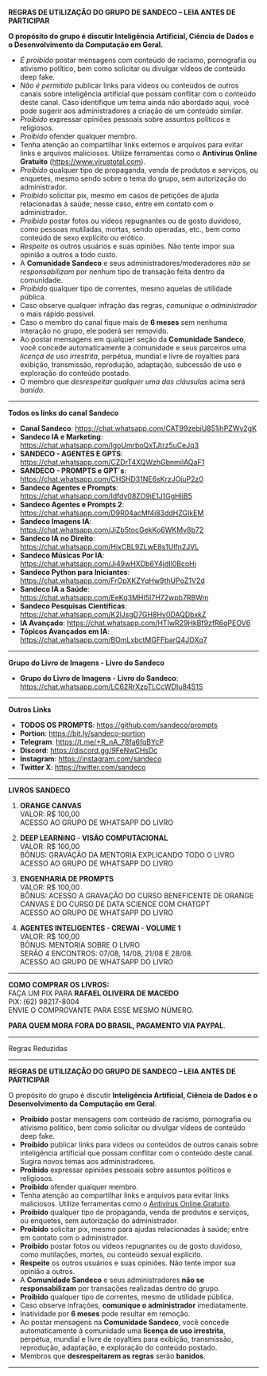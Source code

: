 **REGRAS DE UTILIZAÇÃO DO GRUPO DE SANDECO – LEIA ANTES DE PARTICIPAR**

**O propósito do grupo é discutir Inteligência Artificial, Ciência de Dados e o Desenvolvimento da Computação em Geral.**

- *É proibido* postar mensagens com conteúdo de racismo, pornografia ou ativismo político, bem como solicitar ou divulgar vídeos de conteúdo deep fake.  
- *Não é permitido* publicar links para vídeos ou conteúdos de outros canais sobre inteligência artificial que possam conflitar com o conteúdo deste canal. Caso identifique um tema ainda não abordado aqui, você pode sugerir aos administradores a criação de um conteúdo similar.  
- *Proibido* expressar opiniões pessoais sobre assuntos políticos e religiosos.  
- *Proibido* ofender qualquer membro.  
- Tenha atenção ao compartilhar links externos e arquivos para evitar links e arquivos maliciosos. Utilize ferramentas como o **Antivírus Online Gratuito** (https://www.virustotal.com).  
- *Proibido* qualquer tipo de propaganda, venda de produtos e serviços, ou enquetes, mesmo sendo sobre o tema do grupo, sem autorização do administrador.  
- *Proibido* solicitar pix, mesmo em casos de petições de ajuda relacionadas à saúde; nesse caso, entre em contato com o administrador.  
- *Proibido* postar fotos ou vídeos repugnantes ou de gosto duvidoso, como pessoas mutiladas, mortas, sendo operadas, etc., bem como conteúdo de sexo explícito ou erótico.  
- *Respeite* os outros usuários e suas opiniões. Não tente impor sua opinião a outros a todo custo.  
- A **Comunidade Sandeco** e seus administradores/moderadores *não se responsabilizam* por nenhum tipo de transação feita dentro da comunidade.  
- *Proibido* qualquer tipo de correntes, mesmo aquelas de utilidade pública.  
- Caso observe qualquer infração das regras, *comunique o administrador* o mais rápido possível.  
- Caso o membro do canal fique mais de **6 meses** sem nenhuma interação no grupo, ele poderá ser removido.  
- Ao postar mensagens em qualquer seção da **Comunidade Sandeco**, você concede automaticamente à comunidade e seus parceiros uma *licença de uso irrestrita*, perpétua, mundial e livre de royalties para exibição, transmissão, reprodução, adaptação, subcessão de uso e exploração do conteúdo postado.  
- O membro que *desrespeitar qualquer uma das cláusulas* acima será *banido*.

---

**Todos os links do canal Sandeco**

- **Canal Sandeco**: https://chat.whatsapp.com/CAT99zebiU851jhPZWv2gK  
- **Sandeco IA e Marketing**: https://chat.whatsapp.com/IgoUmrboQxTJtrz5uCeJq3  
- **SANDECO - AGENTES E GPTS**: https://chat.whatsapp.com/CZDrT4XQWzhGbnmilAQaF1  
- **SANDECO - PROMPTS e GPT´s**: https://chat.whatsapp.com/CHSHD31NE6sKrzJOjuP2z0  
- **Sandeco Agentes e Prompts**: https://chat.whatsapp.com/Idfdy08ZO9iE1J1GgHliB5  
- **Sandeco Agentes e Prompts 2**: https://chat.whatsapp.com/D9R04acMf4i83ddHZGIkEM  
- **Sandeco Imagens IA**: https://chat.whatsapp.com/JiZb5tocGekKo6WKMv8b72  
- **Sandeco IA no Direito**: https://chat.whatsapp.com/HixCBL9ZLwE8s1Ulfn2JVL  
- **Sandeco Músicas Por IA**: https://chat.whatsapp.com/Ji49wHXDb6Y4jdIl0BcoHi  
- **Sandeco Python para Iniciantes**: https://chat.whatsapp.com/FrOpXKZYqHw9thUPoZ1V2d  
- **Sandeco IA a Saúde**: https://chat.whatsapp.com/EeKq3MHI5I7H72wpb7RBWm  
- **Sandeco Pesquisas Científicas**: https://chat.whatsapp.com/K2lJsgD7GH8Hv0DAQDbxkZ  
- **IA Avançado**: https://chat.whatsapp.com/HTIwR29HkBf9zfR6qPEOV6  
- **Tópicos Avançados em IA**: https://chat.whatsapp.com/BOmLxbctMGFFbarQ4JOXq7  

---

**Grupo do Livro de Imagens - Livro do Sandeco**

- **Grupo do Livro de Imagens - Livro do Sandeco**: https://chat.whatsapp.com/LC62RrXzpTLCcWDIu84S1S

---

**Outros Links**

- **TODOS OS PROMPTS**: https://github.com/sandeco/prompts  
- **Portion**: https://bit.ly/sandeco-portion  
- **Telegram**: https://t.me/+R_nA_78fa6fqBYcP  
- **Discord**: https://discord.gg/9FeNwCHsDc  
- **Instagram**: https://instagram.com/sandeco  
- **Twitter X**: https://twitter.com/sandeco  

---

**LIVROS SANDECO**

1. **ORANGE CANVAS**  
   VALOR: R$ 100,00  
   ACESSO AO GRUPO DE WHATSAPP DO LIVRO  

2. **DEEP LEARNING - VISÃO COMPUTACIONAL**  
   VALOR: R$ 100,00  
   BÔNUS: GRAVAÇÃO DA MENTORIA EXPLICANDO TODO O LIVRO  
   ACESSO AO GRUPO DE WHATSAPP DO LIVRO  

3. **ENGENHARIA DE PROMPTS**  
   VALOR: R$ 100,00  
   BÔNUS: ACESSO A GRAVAÇÃO DO CURSO BENEFICENTE DE ORANGE CANVAS E DO CURSO DE DATA SCIENCE COM CHATGPT  
   ACESSO AO GRUPO DE WHATSAPP DO LIVRO  

4. **AGENTES INTELIGENTES - CREWAI - VOLUME 1**  
   VALOR: R$ 100,00  
   BÔNUS: MENTORIA SOBRE O LIVRO  
   SERÃO 4 ENCONTROS: 07/08, 14/08, 21/08 E 28/08.  
   ACESSO AO GRUPO DE WHATSAPP DO LIVRO  

---

**COMO COMPRAR OS LIVROS:**  
FAÇA UM PIX PARA **RAFAEL OLIVEIRA DE MACEDO**  
PIX: (62) 98217-8004  
ENVIE O COMPROVANTE PARA ESSE MESMO NÚMERO.

**PARA QUEM MORA FORA DO BRASIL, PAGAMENTO VIA PAYPAL**.


---

Regras Reduzidas

---

**REGRAS DE UTILIZAÇÃO DO GRUPO DE SANDECO – LEIA ANTES DE PARTICIPAR**

O propósito do grupo é discutir **Inteligência Artificial, Ciência de Dados e o Desenvolvimento da Computação em Geral**.

- **Proibido** postar mensagens com conteúdo de racismo, pornografia ou ativismo político, bem como solicitar ou divulgar vídeos de conteúdo deep fake.
- **Proibido** publicar links para vídeos ou conteúdos de outros canais sobre inteligência artificial que possam conflitar com o conteúdo deste canal. Sugira novos temas aos administradores.
- **Proibido** expressar opiniões pessoais sobre assuntos políticos e religiosos.
- **Proibido** ofender qualquer membro.
- Tenha atenção ao compartilhar links e arquivos para evitar links maliciosos. Utilize ferramentas como o [Antivírus Online Gratuito](https://www.virustotal.com).
- **Proibido** qualquer tipo de propaganda, venda de produtos e serviços, ou enquetes, sem autorização do administrador.
- **Proibido** solicitar pix, mesmo para ajudas relacionadas à saúde; entre em contato com o administrador.
- **Proibido** postar fotos ou vídeos repugnantes ou de gosto duvidoso, como mutilações, mortes, ou conteúdo sexual explícito.
- **Respeite** os outros usuários e suas opiniões. Não tente impor sua opinião a outros.
- A **Comunidade Sandeco** e seus administradores **não se responsabilizam** por transações realizadas dentro do grupo.
- **Proibido** qualquer tipo de correntes, mesmo de utilidade pública.
- Caso observe infrações, **comunique o administrador** imediatamente.
- Inatividade por **6 meses** pode resultar em remoção.
- Ao postar mensagens na **Comunidade Sandeco**, você concede automaticamente à comunidade uma **licença de uso irrestrita**, perpétua, mundial e livre de royalties para exibição, transmissão, reprodução, adaptação, e exploração do conteúdo postado.
- Membros que **desrespeitarem as regras** serão **banidos**.

---
